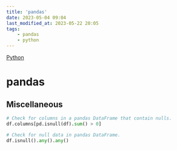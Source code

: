 ```yaml
---
title: 'pandas'
date: 2023-05-04 09:04
last_modified_at: 2023-05-22 20:05
tags:
    - pandas
    - python
---
```


[Python](Python.md)

# pandas

## Miscellaneous

```python
# Check for columns in a pandas DataFrame that contain nulls.
df.columns[pd.isnull(df).sum() > 0]

# Check for null data in pandas DataFrame.
df.isnull().any().any()
```
